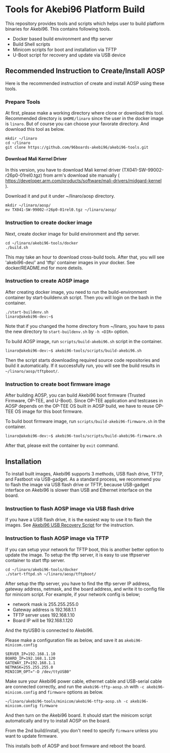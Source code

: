 # Tools for Akebi96 Platform Build

This repository provides tools and scripts which helps user to build platform binaries for Akebi96. This contains following tools.

- Docker based build environment and tftp server
- Build Shell scripts
- Minicom scripts for boot and installation via TFTP
- U-Boot script for recovery and update via USB device

## Recommended Instruction to Create/Install AOSP

Here is the recommended instruction of create and install AOSP using these tools.

### Prepare Tools

At first, please make a working directory where clone or download this tool. Recommended directory is `$HOME/linaro` since the user in the docker image is `linaro`. But of course you can choose your favorate directory.
And download this tool as below.

```
mkdir ~/linaro
cd ~/linaro
git clone https://github.com/96boards-akebi96/akebi96-tools.git
```

#### Download Mali Kernel Driver

In this version, you have to download Mali kernel driver
 (TX041-SW-99002-r26p0-01rel0.tgz) from arm's download site manually
( https://developer.arm.com/products/software/mali-drivers/midgard-kernel ).

Download it and put it under ~/linaro/aosp directory.

```
mkdir ~/linaro/aosp/
mv TX041-SW-99002-r26p0-01rel0.tgz ~/linaro/aosp/
```

### Instruction to create docker image

Next, create docker image for build environment and tftp server.

```
cd ~/linaro/akebi96-tools/docker
./build.sh
```

This may take an hour to download cross-build tools. After that,
you will see 'akebi96-dev/<YOUR-UID>' and 'tftp' container images
in your docker.
See docker/README.md for more deteils.

### Instruction to create AOSP image

After creating docker image, you need to run the build-environment container by start-buildenv.sh script. Then you will login on the bash in the container.

```
./start-buildenv.sh
linaro@akebi96-dev:~$ 
```

Note that if you changed the home directory from ~/linaro, you have to pass the new directory to `start-buildenv.sh` by `-h <DIR>` option.

To build AOSP image, run `scripts/build-akebi96.sh` script in the container.

```
linaro@akebi96-dev:~$ akebi96-tools/scripts/build-akebi96.sh
```

Then the script starts downloading required source code repositories and build it automatically. If it successfully run, you will see the build results in `~/linaro/aosp/tftpboot/`.

### Instruction to create boot firmware image

After building AOSP, you can build Akebi96 boot firmware (Trusted Firmware, OP-TEE, and U-Boot). Since OP-TEE application and testcases in AOSP depends on the OP-TEE OS built in AOSP build, we have to reuse OP-TEE OS image for this boot firmware.

To build boot firmware image, run `scripts/build-akebi96-firmware.sh` in the container.

```
linaro@akebi96-dev:~$ akebi96-tools/scripts/build-akebi96-firmware.sh
```

After that, please exit the container by `exit` command.


## Installation

To install built images, Akebi96 supports 3 methods, USB flash drive, TFTP, and Fastboot via USB-gadget.
As a standard process, we recommend you to flash the image via USB flash drive or TFTP, because USB-gadget interface on Akebi96 is slower than USB and Ethernet interface on the board.

### Instruction to flash AOSP image via USB flash drive

If you have a USB flash drive, it is the easiest way to use it to flash the images. See [Akebi96 USB Recovery Script](usbflash/README.md) for the instruction.

### Instruction to flash AOSP image via TFTP

If you can setup your network for TFTP boot, this is another better option to update the image.
To setup the tftp server, it is easy to use tftpserver container to start tftp server.

```
cd ~/linaro/akebi96-tools/docker
./start-tftpd.sh ~/linaro/aosp/tftpboot/
```

After setup the tftp server, you have to find the tftp server IP address, gateway address, netmask, and the board address, and write it to config file for minicom script.
For example, if your network config is below;

- network mask is 255.255.255.0
- Gateway address is 192.168.1.1
- TFTP server uses 192.168.1.10
- Board IP will be 192.168.1.120

And the ttyUSB0 is connected to Akebi96.

Please make a configuration file as below, and save it as `akebi96-minicom.config`

```
SERVER_IP=192.168.1.10
BOARD_IP=192.168.1.120
GATEWAY_IP=192.168.1.1
NETMASK=255.255.255.0
MINICOM_OPT="-D /dev/ttyUSB0"
```

Make sure your Akebi96 power cable, ethernet cable and USB-serial cable are connected correctly, and run the `akebi96-tftp-aosp.sh` with `-c akebi96-minicom.config` and `firmware` options as below.

```
~/linaro/akebi96-tools/minicom/akebi96-tftp-aosp.sh -c akebi96-minicom.config firmware
```

And then turn on the Akebi96 board. It should start the minicom script automatically and try to install AOSP on the board.

From the 2nd build/install, you don't need to specify `firmware` unless you want to update firmware.

This installs both of AOSP and boot firmware and reboot the board.

